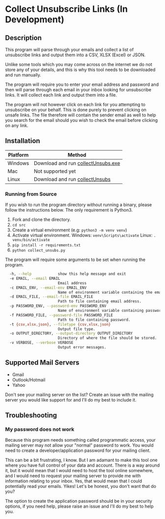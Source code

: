 # Collect Unsubscribe Links (In Development)
## Description
This program will parse through your emails and collect a list of unsubscribe links and output them into a CSV, XLSX (Excel) or JSON.

Unlike some tools which you may come across on the internet we do not store any of your details, and this is why this tool needs to be downloaded and run manually.

The program will require you to enter your email address and password and then will parse through each email in your inbox looking for unsubscribe links. It will collect each link and output them into a file.

The program will not however click on each link for you attempting to unsubscribe on your behalf. This is done purely to prevent clicking on unsafe links. The file therefore will contain the sender email as well to help you search for the email should you wish to check the email before clicking on any link.

## Installation
|Platform|Method|
-- | --
| Windows | Download and run [collectUnsubs.exe](https://github.com/Salaah01/email-unsuber/releases/download/v0.1-alpha/collectUnsubs.exe) |
| Mac | Not supported yet |
| Linux | Download and run [collectUnsubs](https://github.com/Salaah01/email-unsuber/releases/download/v0.1-alpha/collectUnsubs) |

### Running from Source
If you wish to run the program directory without running a binary, please follow the instructions below. The only requirement is Python3.

1. Fork and clone the directory.
2. `cd src`
3. Create a virtual environment (e.g: `python3 -m venv venv`)
4. Activate virtual environment.
  Windows: `venv\Scripts\activate`
  Linux: `. venv/bin/activate`
5. `pip install -r requirements.txt`
6. `python collect_unsubs.py`

The program will require some arguments to be set when running the program. 
```bash
  -h, --help            show this help message and exit
  -e EMAIL, --email EMAIL
                        Email address
  -c EMAIL_ENV, --email-env EMAIL_ENV
                        Name of environment variable containing the email address
  -d EMAIL_FILE, --email-file EMAIL_FILE
                        Path to file containing email address.
  -p PASSWORD_ENV, --password-env PASSWORD_ENV
                        Name of environment variable containing password.
  -f PASSWORD_FILE, --password-file PASSWORD_FILE
                        Path to file containing password.
  -t {csv,xlsx,json}, --filetype {csv,xlsx,json}
                        Output file type.
  -o OUTPUT_DIRECTORY, --output-directory OUTPUT_DIRECTORY
                        Directory of where the file should be stored.
  -v VERBOSE, --verbose VERBOSE
                        Output error messages.
```

## Supported Mail Servers
* Gmail
* Outlook/Hotmail
* Yahoo

Don't see your mailing server on the list? Create an issue with the mailing server you would like support for and I'll do my best to include it.


## Troubleshooting
### My password does not work
Because this program needs something called programmatic access, your mailing server may not allow your "normal" password to work. You would need to create a developer/application password for your mailing client.
 
This can be a bit frustrating, I know. But I am adamant to make this tool one where you have full control of your data and account. There is a way around it, but it would mean that I would need to host the tool online somewhere, and I would need to request your mailing server to provide me with information relating to your inbox. Yes, that would mean that I could potentially read your emails. Yikes! Let's be honest, you don't want that do you?
 
The option to create the application password should be in your security options, if you need help, please raise an issue and I'll do my best to help you.
